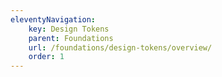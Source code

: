 ```yaml
---
eleventyNavigation:
    key: Design Tokens
    parent: Foundations
    url: /foundations/design-tokens/overview/
    order: 1
---
```


